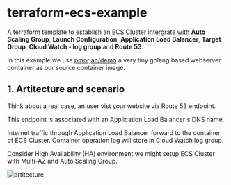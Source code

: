 # terraform-ecs-example

A terraform template to establish an ECS Cluster intergrate with **Auto Scaling Group**, **Launch Configuration**, **Application Load Balancer**, **Target Group**, **Cloud Watch - log group** and **Route 53**.

In this example we use [pmorjan/demo](https://hub.docker.com/r/pmorjan/demo/) a very tiny golang based webserver container as our source container image. 
## 1. Artitecture and scenario
Think about a real case, an user vist your website via Route 53 endpoint.

This endpoint is associated with an Application Load Balancer's DNS name.

Internet traffic through Application Load Balancer forward to the container of ECS Cluster. Container operation log will store in Cloud Watch log group.  

Consider High Availability (HA) environment we might setup ECS Cluster with Multi-AZ and Auto Scaling Group.

![artitecture](https://imgur.com/AkJsjAU.png)

